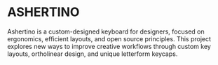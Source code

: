 # ASHERTINO
Ashertino is a custom-designed keyboard for designers, focused on ergonomics, efficient layouts, and open source principles. This project explores new ways to improve creative workflows through custom key layouts, ortholinear design, and unique letterform keycaps.
